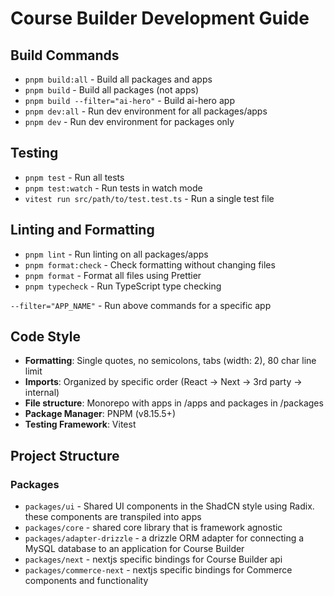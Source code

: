 # Course Builder Development Guide

## Build Commands
- `pnpm build:all` - Build all packages and apps
- `pnpm build` - Build all packages (not apps)
- `pnpm build --filter="ai-hero"` - Build ai-hero app
- `pnpm dev:all` - Run dev environment for all packages/apps
- `pnpm dev` - Run dev environment for packages only

## Testing
- `pnpm test` - Run all tests
- `pnpm test:watch` - Run tests in watch mode
- `vitest run src/path/to/test.test.ts` - Run a single test file

## Linting and Formatting
- `pnpm lint` - Run linting on all packages/apps
- `pnpm format:check` - Check formatting without changing files
- `pnpm format` - Format all files using Prettier
- `pnpm typecheck` - Run TypeScript type checking

`--filter="APP_NAME"` - Run above commands for a specific app

## Code Style
- **Formatting**: Single quotes, no semicolons, tabs (width: 2), 80 char line limit
- **Imports**: Organized by specific order (React → Next → 3rd party → internal)
- **File structure**: Monorepo with apps in /apps and packages in /packages
- **Package Manager**: PNPM (v8.15.5+)
- **Testing Framework**: Vitest

## Project Structure

### Packages
- `packages/ui` - Shared UI components in the ShadCN style using Radix. these components are transpiled into apps
- `packages/core` - shared core library that is framework agnostic
- `packages/adapter-drizzle` - a drizzle ORM adapter for connecting a MySQL database to an application for Course Builder
- `packages/next` - nextjs specific bindings for Course Builder api
- `packages/commerce-next` - nextjs specific bindings for Commerce components and functionality
